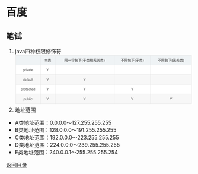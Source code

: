 # 百度

## 笔试
1. java四种权限修饰符
![](../img/permission.png)
2. 地址范围
* A类地址范围：0.0.0.0～127.255.255.255
* B类地址范围：128.0.0.0～191.255.255.255
* C类地址范围：192.0.0.0～223.255.255.255
* D类地址范围：224.0.0.0～239.255.255.255
* E类地址范围：240.0.0.1～255.255.255.254

[返回目录](../../CONTENTS.md)